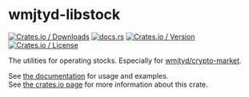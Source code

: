 # wmjtyd-libstock

[![Crates.io / Downloads](https://img.shields.io/crates/d/wmjtyd-libstock)](https://crates.io/wmjtyd-libstock)
[![docs.rs](https://img.shields.io/docsrs/wmjtyd-libstock)](https://docs.rs/wmjtyd-libstock)
[![Crates.io / Version](https://img.shields.io/crates/v/wmjtyd-libstock)](https://crates.io/wmjtyd-libstock)
[![Crates.io / License](https://img.shields.io/crates/l/wmjtyd-libstock)](https://crates.io/wmjtyd-libstock)

The utilities for operating stocks.
Especially for [wmjtyd/crypto-market](https://github.com/wmjtyd/crypto-market).

See [the documentation](https://docs.rs/wmjtyd-libstock) for usage and examples.\
See [the crates.io page](https://crates.io/wmjtyd-libstock) for more information about this crate.
